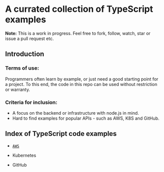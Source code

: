 # A currated collection of TypeScript examples

**Note:** This is a work in progress. Feel free to fork, follow, watch, star or issue a pull request etc.
## Introduction

### Terms of use:
Programmers often learn by example, or just need a good starting point for a project. To this end, the code in this repo can be used without restriction or warranty.

### Criteria for inclusion:

* A focus on the backend or infrastructure with node.js in mind.
* Hard to find examples for popular APIs - such as AWS, K8S and GitHub.
## Index of TypeScript code examples

* [`AWS`](./aws)

* Kubernetes

* GitHub

